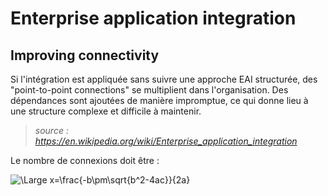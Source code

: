 # Enterprise application integration

## Improving connectivity

Si l'intégration est appliquée sans suivre une approche EAI structurée,  des "point-to-point connections" se multiplient dans l'organisation. Des dépendances sont ajoutées de manière impromptue, ce qui donne lieu à une structure complexe et difficile à maintenir.
> *source : https://en.wikipedia.org/wiki/Enterprise_application_integration*

Le nombre de connexions doit être : 
<!---
![wikipedia formule](https://wikimedia.org/api/rest_v1/media/math/render/svg/bd968aa9578b40963d342ae78ceebc08659ab9ec) */
-->
<img src="https://latex.codecogs.com/svg.latex?\Large&space;(\frac{n}{2})=\frac{n(n-1)}{2}" title="\Large x=\frac{-b\pm\sqrt{b^2-4ac}}{2a}"/>
